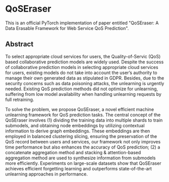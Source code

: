 # QoSEraser
This is an official PyTorch implementation of paper entitled "QoSEraser: A Data Erasable Framework for Web Service QoS Prediction". 

## Abstract
To select appropriate cloud services for users, the Quality-of-Servic (QoS) based collaborative prediction models are widely used. Despite the success of collaborative prediction models in selecting appropriate cloud services for users, existing models do not take into account the user’s authority to manage their own generated data as stipulated in GDPR. Besides, due to the security concerns such as data poisoning attacks, the unlearning is urgently needed. Existing QoS prediction methods did not optimize for unlearning, suffering from low model availability when handling unlearning requests by full retraining. 

To solve the problem, we propose QoSEraser, a novel efficient machine unlearning framework for QoS prediction tasks. The central concept of the QoSEraser involves (1) dividing the training data into multiple shards to train submodels, and obtaining node embeddings by utilizing contextual information to derive graph embeddings. These embeddings are then employed in balanced clustering slicing, ensuring the preservation of the QoS record between users and services, our framework not only improves time performance but also enhances the accuracy of QoS prediction; (2) a concatenate aggregation method and stacking & attention-based aggregation method are used to synthesize information from submodels more efficiently. Experiments on large-scale datasets show that QoSEraser achieves efficient forgetting learning and outperforms state-of-the-art unlearning approaches in performance.
